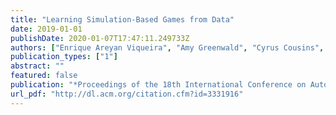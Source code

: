 ```yaml
---
title: "Learning Simulation-Based Games from Data"
date: 2019-01-01
publishDate: 2020-01-07T17:47:11.249733Z
authors: ["Enrique Areyan Viqueira", "Amy Greenwald", "Cyrus Cousins", "Eli Upfal"]
publication_types: ["1"]
abstract: ""
featured: false
publication: "*Proceedings of the 18th International Conference on Autonomous Agents and MultiAgent Systems, AAMAS '19, Montreal, QC, Canada, May 13-17, 2019*"
url_pdf: "http://dl.acm.org/citation.cfm?id=3331916"
---
```


